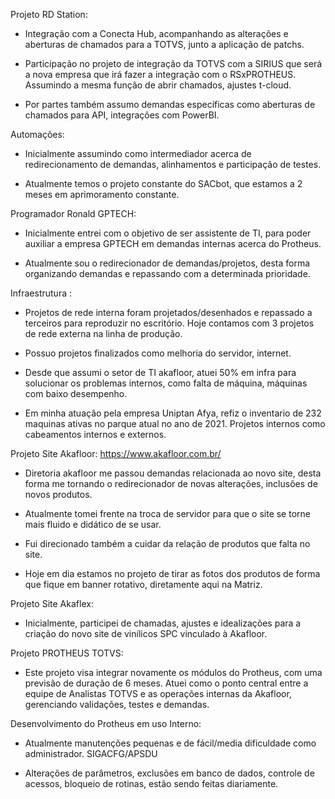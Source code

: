 

Projeto RD Station:

- Integração com a Conecta Hub, acompanhando as alterações e aberturas de chamados para a TOTVS, junto a aplicação de patchs. 

- Participação no projeto de integração da TOTVS com a SIRIUS que será a nova empresa que irá fazer a integração com o RSxPROTHEUS. Assumindo a mesma função de abrir chamados, ajustes t-cloud.

- Por partes também assumo demandas específicas como aberturas de chamados para API, integrações com PowerBI.


Automações: 

- Inicialmente assumindo como intermediador acerca de redirecionamento de demandas, alinhamentos e participação de testes.

- Atualmente temos o projeto constante do SACbot, que estamos a 2 meses em aprimoramento constante.


Programador Ronald GPTECH:

- Inicialmente entrei com o objetivo de ser assistente de TI, para poder auxiliar a empresa GPTECH em demandas internas acerca do Protheus.

- Atualmente sou o redirecionador de demandas/projetos, desta forma organizando demandas e repassando com a determinada prioridade.

Infraestrutura :

- Projetos de rede interna foram projetados/desenhados e repassado a terceiros para reproduzir no escritório. Hoje contamos com 3 projetos de rede externa na linha de produção.

- Possuo projetos finalizados como melhoria do servidor, internet. 

- Desde que assumi o setor de TI akafloor, atuei 50% em infra para solucionar os problemas internos, como falta de máquina, máquinas com baixo desempenho.

- Em minha atuação pela empresa Uniptan Afya, refiz o inventario de 232 maquinas ativas no parque atual no ano de 2021. Projetos internos como cabeamentos internos e externos.


Projeto Site Akafloor:  https://www.akafloor.com.br/

- Diretoria akafloor me passou demandas relacionada ao novo site, desta forma me tornando o redirecionador de novas alterações, inclusões de novos produtos. 

- Atualmente tomei frente na troca de servidor para que o site se torne mais fluido e didático de se usar.

- Fui direcionado também a cuidar da relação de produtos que falta no site.

- Hoje em dia estamos no projeto de tirar as fotos dos produtos de forma que fique em banner rotativo, diretamente aqui na Matriz.

Projeto Site Akaflex:

- Inicialmente, participei de chamadas, ajustes e idealizações para a criação do novo site de vinílicos SPC vinculado à Akafloor.

Projeto PROTHEUS TOTVS:

- Este projeto visa integrar novamente os módulos do Protheus, com uma previsão de duração de 6 meses. Atuei como o ponto central entre a equipe de Analistas TOTVS e as operações internas da Akafloor, gerenciando validações, testes e demandas.

Desenvolvimento do Protheus em uso Interno:

- Atualmente manutenções pequenas e de fácil/media dificuldade como administrador. SIGACFG/APSDU

- Alterações de parâmetros, exclusões em banco de dados, controle de acessos, bloqueio de rotinas, estão sendo feitas diariamente.





